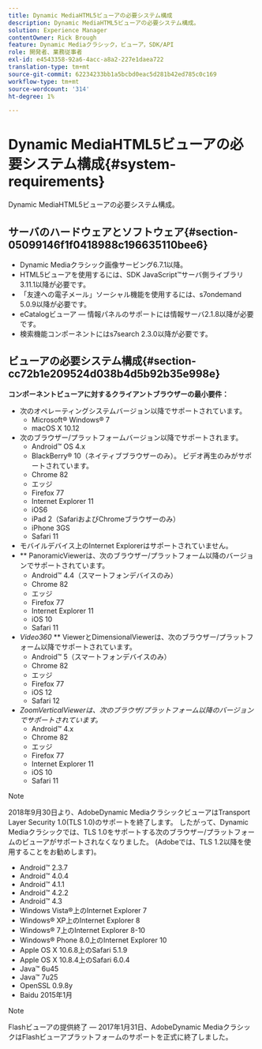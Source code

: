 ```yaml
---
title: Dynamic MediaHTML5ビューアの必要システム構成
description: Dynamic MediaHTML5ビューアの必要システム構成。
solution: Experience Manager
contentOwner: Rick Brough
feature: Dynamic Mediaクラシック，ビューア，SDK/API
role: 開発者、業務従事者
exl-id: e4543358-92a6-4acc-a8a2-227e1daea722
translation-type: tm+mt
source-git-commit: 62234233bb1a5bcbd0eac5d281b42ed785c0c169
workflow-type: tm+mt
source-wordcount: '314'
ht-degree: 1%

---
```


# Dynamic MediaHTML5ビューアの必要システム構成{#system-requirements}

Dynamic MediaHTML5ビューアの必要システム構成。

<!-- Updated April 06, 2021 from https://wiki.corp.adobe.com/pages/viewpage.action?spaceKey=scene7qa&title=s7Viewers%2C+S7SDK%2C+S7OnDemand+Release+Notes - Contact is Sasha -->

## サーバのハードウェアとソフトウェア{#section-05099146f1f0418988c196635110bee6}

* Dynamic Mediaクラシック画像サービング6.7.1以降。
* HTML5ビューアを使用するには、SDK JavaScript™サーバ側ライブラリ3.11.1以降が必要です。
* 「友達への電子メール」ソーシャル機能を使用するには、s7ondemand 5.0.9以降が必要です。
* eCatalogビューア — 情報パネルのサポートには情報サーバ2.1.8以降が必要です。
* 検索機能コンポーネントにはs7search 2.3.0以降が必要です。

## ビューアの必要システム構成{#section-cc72b1e209524d038b4d5b92b35e998e}

**コンポーネントビューアに対するクライアントブラウザーの最小要件：**

* 次のオペレーティングシステムバージョン以降でサポートされています。
   * Microsoft® Windows® 7
   * macOS X 10.12
* 次のブラウザー/プラットフォームバージョン以降でサポートされます。
   * Android™ OS 4.x
   * BlackBerry® 10（ネイティブブラウザーのみ）。 ビデオ再生のみがサポートされています。
   * Chrome 82
   * エッジ
   * Firefox 77
   * Internet Explorer 11
   * iOS6
   * iPad 2（SafariおよびChromeブラウザーのみ）
   * iPhone 3GS
   * Safari 11
* モバイルデバイス上のInternet Explorerはサポートされていません。
* ** PanoramicViewerは、次のブラウザー/プラットフォーム以降のバージョンでサポートされています。
   * Android™ 4.4（スマートフォンデバイスのみ）
   * Chrome 82
   * エッジ
   * Firefox 77
   * Internet Explorer 11
   * iOS 10
   * Safari 11
* *Video360*  ** ViewerとDimensionalViewerは、次のブラウザー/プラットフォーム以降でサポートされています。
   * Android™ 5（スマートフォンデバイスのみ）
   * Chrome 82
   * エッジ
   * Firefox 77
   * iOS 12
   * Safari 12
* *ZoomVerticalViewerは、次のブラウザ/プラットフォーム以降のバージョンでサポートされています。* 
   * Android™ 4.x
   * Chrome 82
   * エッジ
   * Firefox 77
   * Internet Explorer 11
   * iOS 10
   * Safari 11

>[!NOTE]
>
>2018年9月30日より、AdobeDynamic MediaクラシックビューアはTransport Layer Security 1.0(TLS 1.0)のサポートを終了します。 したがって、Dynamic Mediaクラシックでは、TLS 1.0をサポートする次のブラウザー/プラットフォームのビューアがサポートされなくなりました。 (Adobeでは、TLS 1.2以降を使用することをお勧めします)。

* Android™ 2.3.7
* Android™ 4.0.4
* Android™ 4.1.1
* Android™ 4.2.2
* Android™ 4.3
* Windows Vista®上のInternet Explorer 7
* Windows® XP上のInternet Explorer 8
* Windows® 7上のInternet Explorer 8-10
* Windows® Phone 8.0上のInternet Explorer 10
* Apple OS X 10.6.8上のSafari 5.1.9
* Apple OS X 10.8.4上のSafari 6.0.4
* Java™ 6u45
* Java™ 7u25
* OpenSSL 0.9.8y
* Baidu 2015年1月

>[!NOTE]
>
>Flashビューアの提供終了 — 2017年1月31日、AdobeDynamic MediaクラシックはFlashビューアプラットフォームのサポートを正式に終了しました。
